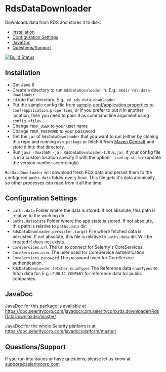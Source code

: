 # RdsDataDownloader

Downloads data from RDS and stores it to disk.

* [Installation](#installation)
* [Configuration Settings](#configuration-settings)
* [JavaDoc](#javadoc)
* [Questions/Support](#questionssupport)

[![Build Status](https://travis-ci.org/SelerityInc/RdsDataDownloader.svg?branch=master)](https://travis-ci.org/SelerityInc/RdsDataDownloader)

## Installation

* Get Java 8
* Create a directory to run `RdsDataDownloader` in. E.g.: `mkdir rds-data-downloader`
* `cd` into that directory. E.g.: `cd rds-data-downloader`
* Put the sample config file from
  [sample-conf/application.properties](https://github.com/seleritycorp/RdsDataDownloader/tree/master/sample-conf/application.properties)
  to `conf/application.properties`, or if you prefer to put it in another location,
  then you need to pass it as command line argument using `--config <file>`.
* Change `YOUR_USER` to your user name
* Change `YOUR_PASSWORD` to your password
* Get the `jar` of `RdsDataDownloader` that you want to run (either by cloning this repo and running `mvn package`
  or fetch it from [Maven Central](https://repo1.maven.org/maven2/com/seleritycorp/rds/downloader/RdsDataDownloader))
  and store it into that directory.
* Run `java -Xmx256M -jar RdsDataDownloader-1.0.0.jar`, if your config file is in a custom location specify it with the option `--config <file>`
 (update the version  number accordingly).

`RdsDataDownloader` will download fresh RDS data and persist them to the configured `paths.data` folder every hour.
This file gets it's data atomically, so other processes can read from it all the time.

## Configuration Settings

* `paths.data` Folder where the data is stored. If not absolute, this path is relative to the working dir.
* `paths.dataState` Folder where the app state is stored. If not absolute, this path is relative to `paths.data` dir.
* `RdsDataDownloader.persister.target` File where fetched data is persisted.
  If not absolute, this file is relative to `paths.data` dir. Will be created if does not exists.
* `CoreServices.url` The url to connect for Selerity's CoreServices.
* `CoreServices.user` The user used for CoreService authentication.
* `CoreServices.password` The password used for CoreService authentication.
* `RdsDataDownloader.fetcher.enumTypes` The Reference data `enumTypes` to fetch data for. E.g.: `PUBLIC_COMPANY` for
  reference data for public companies.

## JavaDoc

JavaDoc for this package is available at https://doc.seleritycorp.com/javadoc/com.seleritycorp.rds.downloader/RdsDataDownloader/master/

JavaDoc for the whole Selerity platform is at https://doc.seleritycorp.com/javadoc/platform/master/

## Questions/Support

If you run into issues or have questions, please let us know at support@seleritycorp.com
